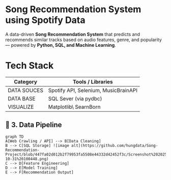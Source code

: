 # Song Recommendation System using Spotify Data 
A data-driven **Song Recommendation System** that predicts and recommends similar tracks based on audio features, genre, and popularity — powered by **Python, SQL, and Machine Learning**.

# Tech Stack 
|Category| Tools / Libraries|
|--------|-----------------|
|DATA SOUCES| Spotify API, Selenium, MusicBrainAPI|
|DATA BASE  | SQL Sever (via pydbc)|
|VISUALIZE  | Matplotlib\ SearnBorn|
## 🧱 3. Data Pipeline

```mermaid
graph TD
A[Web Crawling / API] --> B[Data Cleaning]
B --> C[SQL Storage] ![image alt](https://github.com/hungdata/Song-Recommendation-Project/blob/447fa02d012b2f79953fa5508e44332d42452f3c/Screenshot%202025-10-31%20100448.png)
C --> D[Feature Engineering]
D --> E[Model Training]
E --> F[Recommendation Output]
